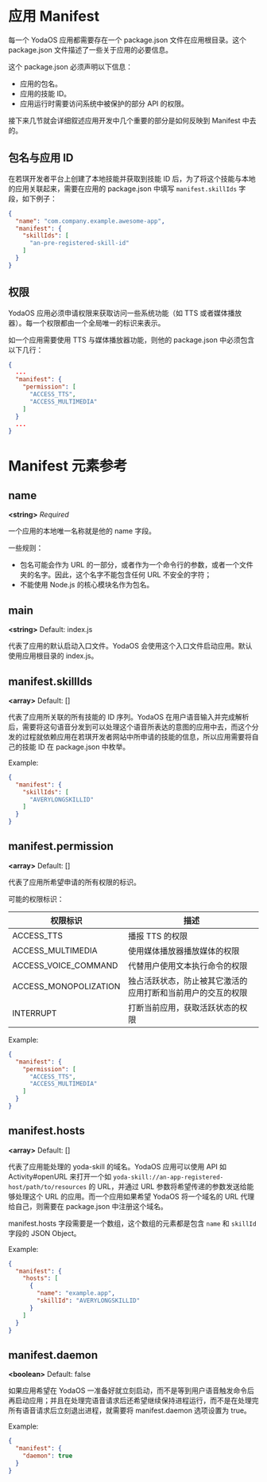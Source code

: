 # 应用 Manifest

每一个 YodaOS 应用都需要存在一个 package.json 文件在应用根目录。这个 package.json 文件描述了一些关于应用的必要信息。

这个 package.json 必须声明以下信息：

- 应用的包名。
- 应用的技能 ID。
- 应用运行时需要访问系统中被保护的部分 API 的权限。

接下来几节就会详细叙述应用开发中几个重要的部分是如何反映到 Manifest 中去的。

## 包名与应用 ID

在若琪开发者平台上创建了本地技能并获取到技能 ID 后，为了将这个技能与本地的应用关联起来，需要在应用的 package.json 中填写 `manifest.skillIds` 字段，如下例子：

```json
{
  "name": "com.company.example.awesome-app",
  "manifest": {
    "skillIds": [
      "an-pre-registered-skill-id"
    ]
  }
}
```

## 权限

YodaOS 应用必须申请权限来获取访问一些系统功能（如 TTS 或者媒体播放器）。每一个权限都由一个全局唯一的标识来表示。

如一个应用需要使用 TTS 与媒体播放器功能，则他的 package.json 中必须包含以下几行：

```json
{
  ...
  "manifest": {
    "permission": [
      "ACCESS_TTS",
      "ACCESS_MULTIMEDIA"
    ]
  }
  ...
}
```

# Manifest 元素参考

## name

**&lt;string&gt;** *Required*

一个应用的本地唯一名称就是他的 name 字段。

一些规则：

- 包名可能会作为 URL 的一部分，或者作为一个命令行的参数，或者一个文件夹的名字。因此，这个名字不能包含任何 URL 不安全的字符；
- 不能使用 Node.js 的核心模块名作为包名。

## main

**&lt;string&gt;** Default: index.js

代表了应用的默认启动入口文件。YodaOS 会使用这个入口文件启动应用。默认使用应用根目录的 index.js。

## manifest.skillIds

**&lt;array&gt;** Default: []

代表了应用所关联的所有技能的 ID 序列。YodaOS 在用户语音输入并完成解析后，需要将这句语音分发到可以处理这个语音所表达的意图的应用中去，而这个分发的过程就依赖应用在若琪开发者网站中所申请的技能的信息，所以应用需要将自己的技能 ID 在 package.json 中枚举。

Example:
```json
{
  "manifest": {
    "skillIds": [
      "AVERYLONGSKILLID"
    ]
  }
}
```

## manifest.permission

**&lt;array&gt;** Default: []

代表了应用所希望申请的所有权限的标识。

可能的权限标识：

权限标识 | 描述
--- | ---
ACCESS_TTS | 播报 TTS 的权限
ACCESS_MULTIMEDIA | 使用媒体播放器播放媒体的权限
ACCESS_VOICE_COMMAND | 代替用户使用文本执行命令的权限
ACCESS_MONOPOLIZATION | 独占活跃状态，防止被其它激活的应用打断和当前用户的交互的权限
INTERRUPT | 打断当前应用，获取活跃状态的权限

Example:
```json
{
  "manifest": {
    "permission": [
      "ACCESS_TTS",
      "ACCESS_MULTIMEDIA"
    ]
  }
}
```

## manifest.hosts

**&lt;array&gt;** Default: []

代表了应用能处理的 yoda-skill 的域名。YodaOS 应用可以使用 API 如 Activity#openURL 来打开一个如 `yoda-skill://an-app-registered-host/path/to/resources` 的 URL，并通过 URL 参数将希望传递的参数发送给能够处理这个 URL 的应用。而一个应用如果希望 YodaOS 将一个域名的 URL 代理给自己，则需要在 package.json 中注册这个域名。

manifest.hosts 字段需要是一个数组，这个数组的元素都是包含 `name` 和 `skillId` 字段的 JSON Object。

Example:

```json
{
  "manifest": {
    "hosts": [
      {
        "name": "example.app",
        "skillId": "AVERYLONGSKILLID"
      }
    ]
  }
}
```

## manifest.daemon

**&lt;boolean&gt;** Default: false

如果应用希望在 YodaOS 一准备好就立刻启动，而不是等到用户语音触发命令后再启动应用；并且在处理完语音请求后还希望继续保持进程运行，而不是在处理完所有语音请求后立刻退出进程，就需要将 manifest.daemon 选项设置为 true。

Example:
```json
{
  "manifest": {
    "daemon": true
  }
}
```
